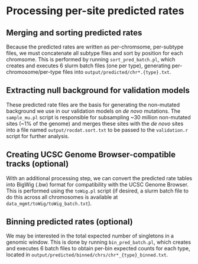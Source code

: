 # Processing per-site predicted rates

## Merging and sorting predicted rates
Because the predicted rates are written as per-chromsome, per-subtype files, we must concatenate all subtype files and sort by position for each chromsome. This is performed by running `sort_pred_batch.pl`, which creates and executes 6 slurm batch files (one per type), generating per-chromosome/per-type files into `output/predicted/chr*.{type}.txt`.

## Extracting null background for validation models
These predicted rate files are the basis for generating the non-mutated background we use in our validation models on *de novo* mutations. The `sample_mu.pl` script is responsible for subsampling ~30 million non-mutated sites (~1% of the genome) and merges these sites with the *de novo* sites into a file named `output/rocdat.sort.txt` to be passed to the `validation.r` script for further analysis.

## Creating UCSC Genome Browser-compatible tracks (optional)
With an additional processing step, we can convert the predicted rate tables into BigWig (.bw) format for compatibility with the UCSC Genome Browser. This is performed using the `toWig.pl` script (if desired, a slurm batch file to do this across all chromosomes is available at  `data_mgmt/toWig/toWig_batch.txt`).

## Binning predicted rates (optional)
We may be interested in the total expected number of singletons in a genomic window. This is done by running `bin_pred_batch.pl`, which creates and executes 6 batch files to obtain per-bin expected counts for each type, located in `output/predicted/binned/chrs/chr*_{type}_binned.txt`.

